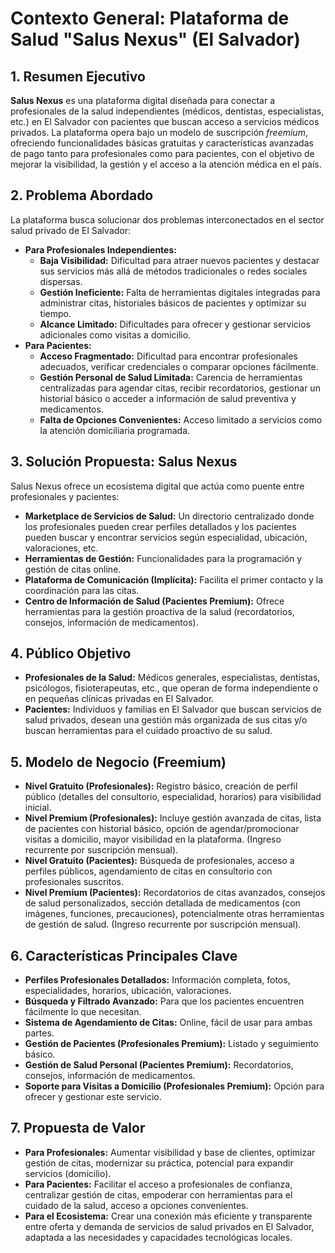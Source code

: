 # Contexto General: Plataforma de Salud "Salus Nexus" (El Salvador)

## 1. Resumen Ejecutivo

**Salus Nexus** es una plataforma digital diseñada para conectar a profesionales de la salud independientes (médicos, dentistas, especialistas, etc.) en El Salvador con pacientes que buscan acceso a servicios médicos privados. La plataforma opera bajo un modelo de suscripción *freemium*, ofreciendo funcionalidades básicas gratuitas y características avanzadas de pago tanto para profesionales como para pacientes, con el objetivo de mejorar la visibilidad, la gestión y el acceso a la atención médica en el país.

## 2. Problema Abordado

La plataforma busca solucionar dos problemas interconectados en el sector salud privado de El Salvador:

*   **Para Profesionales Independientes:**
    *   **Baja Visibilidad:** Dificultad para atraer nuevos pacientes y destacar sus servicios más allá de métodos tradicionales o redes sociales dispersas.
    *   **Gestión Ineficiente:** Falta de herramientas digitales integradas para administrar citas, historiales básicos de pacientes y optimizar su tiempo.
    *   **Alcance Limitado:** Dificultades para ofrecer y gestionar servicios adicionales como visitas a domicilio.
*   **Para Pacientes:**
    *   **Acceso Fragmentado:** Dificultad para encontrar profesionales adecuados, verificar credenciales o comparar opciones fácilmente.
    *   **Gestión Personal de Salud Limitada:** Carencia de herramientas centralizadas para agendar citas, recibir recordatorios, gestionar un historial básico o acceder a información de salud preventiva y medicamentos.
    *   **Falta de Opciones Convenientes:** Acceso limitado a servicios como la atención domiciliaria programada.

## 3. Solución Propuesta: Salus Nexus

Salus Nexus ofrece un ecosistema digital que actúa como puente entre profesionales y pacientes:

*   **Marketplace de Servicios de Salud:** Un directorio centralizado donde los profesionales pueden crear perfiles detallados y los pacientes pueden buscar y encontrar servicios según especialidad, ubicación, valoraciones, etc.
*   **Herramientas de Gestión:** Funcionalidades para la programación y gestión de citas online.
*   **Plataforma de Comunicación (Implícita):** Facilita el primer contacto y la coordinación para las citas.
*   **Centro de Información de Salud (Pacientes Premium):** Ofrece herramientas para la gestión proactiva de la salud (recordatorios, consejos, información de medicamentos).

## 4. Público Objetivo

*   **Profesionales de la Salud:** Médicos generales, especialistas, dentistas, psicólogos, fisioterapeutas, etc., que operan de forma independiente o en pequeñas clínicas privadas en El Salvador.
*   **Pacientes:** Individuos y familias en El Salvador que buscan servicios de salud privados, desean una gestión más organizada de sus citas y/o buscan herramientas para el cuidado proactivo de su salud.

## 5. Modelo de Negocio (Freemium)

*   **Nivel Gratuito (Profesionales):** Registro básico, creación de perfil público (detalles del consultorio, especialidad, horarios) para visibilidad inicial.
*   **Nivel Premium (Profesionales):** Incluye gestión avanzada de citas, lista de pacientes con historial básico, opción de agendar/promocionar visitas a domicilio, mayor visibilidad en la plataforma. (Ingreso recurrente por suscripción mensual).
*   **Nivel Gratuito (Pacientes):** Búsqueda de profesionales, acceso a perfiles públicos, agendamiento de citas en consultorio con profesionales suscritos.
*   **Nivel Premium (Pacientes):** Recordatorios de citas avanzados, consejos de salud personalizados, sección detallada de medicamentos (con imágenes, funciones, precauciones), potencialmente otras herramientas de gestión de salud. (Ingreso recurrente por suscripción mensual).

## 6. Características Principales Clave

*   **Perfiles Profesionales Detallados:** Información completa, fotos, especialidades, horarios, ubicación, valoraciones.
*   **Búsqueda y Filtrado Avanzado:** Para que los pacientes encuentren fácilmente lo que necesitan.
*   **Sistema de Agendamiento de Citas:** Online, fácil de usar para ambas partes.
*   **Gestión de Pacientes (Profesionales Premium):** Listado y seguimiento básico.
*   **Gestión de Salud Personal (Pacientes Premium):** Recordatorios, consejos, información de medicamentos.
*   **Soporte para Visitas a Domicilio (Profesionales Premium):** Opción para ofrecer y gestionar este servicio.

## 7. Propuesta de Valor

*   **Para Profesionales:** Aumentar visibilidad y base de clientes, optimizar gestión de citas, modernizar su práctica, potencial para expandir servicios (domicilio).
*   **Para Pacientes:** Facilitar el acceso a profesionales de confianza, centralizar gestión de citas, empoderar con herramientas para el cuidado de la salud, acceso a opciones convenientes.
*   **Para el Ecosistema:** Crear una conexión más eficiente y transparente entre oferta y demanda de servicios de salud privados en El Salvador, adaptada a las necesidades y capacidades tecnológicas locales.